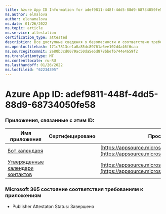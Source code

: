 ```yaml
---
title: Azure App ID Information for adef9811-448f-4dd5-88d9-68734050fe58
ms.author: elmalova
author: elenamalova
ms.date: 01/26/2022
ms.topic: article
ms.service: attestation
certification_type: attested
description: Все доступные сведения о безопасности и соответствия требованиям для adef9811-448f-4dd5-88d9-68734050fe58.
ms.openlocfilehash: 171c7813ce1a0a85dc89761a6ee102d4a46f6caa
ms.sourcegitcommit: 2e80b3cd0079ac50da5e6d878bbef6744e4659f2
ms.translationtype: MT
ms.contentlocale: ru-RU
ms.lasthandoff: 01/26/2022
ms.locfileid: "62234395"
---
```

# <a name="azure-app-id-adef9811-448f-4dd5-88d9-68734050fe58"></a>Azure App ID: adef9811-448f-4dd5-88d9-68734050fe58


### <a name="apps-associated-with-this-id"></a>Приложения, связанные с этим ID:
| **Имя приложения** | **Сертифицировано** | **Просмотр в AppSource** |
|--------------|---------------|-----------------------|
| [Бот календаря](https://docs.microsoft.com/microsoft-365-app-certification/forward/WA104381271) |  | [https://appsource.microsoft.com/product/office/WA104381271](https://appsource.microsoft.com/product/office/WA104381271) |
| [Утвержденные календари контактов](https://docs.microsoft.com/microsoft-365-app-certification/forward/WA104380294) |  | [https://appsource.microsoft.com/product/office/WA104380294](https://appsource.microsoft.com/product/office/WA104380294) |

### <a name="microsoft-365-app-compliance-status"></a>Microsoft 365 состояние соответствия требованиям к приложениям
- Publisher Attestaton Status: Завершено
